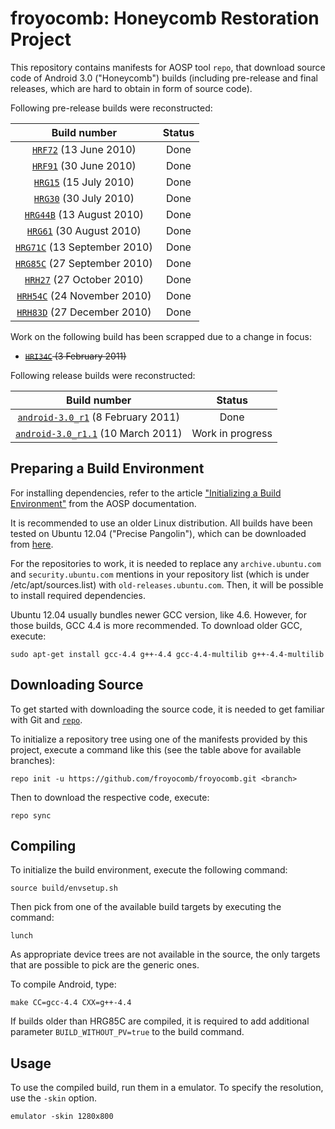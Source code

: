 froyocomb: Honeycomb Restoration Project 
===========

This repository contains manifests for AOSP tool `repo`, that download source code of Android 3.0 ("Honeycomb") builds (including pre-release and final releases, which are hard to obtain in form of source code). 

Following pre-release builds were reconstructed:

| Build number                              | Status           |
| :---:                                     |   :---:          |
| [`HRF72`] (13 June 2010)                 | Done             |
| [`HRF91`] (30 June 2010)                 | Done             |
| [`HRG15`] (15 July 2010)                 | Done             |
| [`HRG30`] (30 July 2010)                 | Done             |
| [`HRG44B`] (13 August 2010)              | Done             |
| [`HRG61`] (30 August 2010)               | Done             |
| [`HRG71C`] (13 September 2010)           | Done             |
| [`HRG85C`] (27 September 2010)           | Done             |
| [`HRH27`] (27 October 2010)              | Done             |
| [`HRH54C`] (24 November 2010)            | Done             |
| [`HRH83D`] (27 December 2010)            | Done             |

Work on the following build has been scrapped due to a change in focus:

* ~~[`HRI34C`] (3 February 2011)~~

Following release builds were reconstructed:

| Build number                              | Status           |
| :---:                                     |   :---:          |
| [`android-3.0_r1`] (8 February 2011)      | Done             |
| [`android-3.0_r1.1`] (10 March 2011)      | Work in progress |

[`HRF72`]:  https://github.com/froyocomb/froyocomb/tree/HRF72
[`HRF91`]:  https://github.com/froyocomb/froyocomb/tree/HRF91
[`HRG15`]:  https://github.com/froyocomb/froyocomb/tree/HRG15
[`HRG30`]:  https://github.com/froyocomb/froyocomb/tree/HRG30
[`HRG44B`]: https://github.com/froyocomb/froyocomb/tree/HRG44B
[`HRG61`]:  https://github.com/froyocomb/froyocomb/tree/HRG61
[`HRG71C`]: https://github.com/froyocomb/froyocomb/tree/HRG71C
[`HRG85C`]: https://github.com/froyocomb/froyocomb/tree/HRG85C
[`HRH27`]:  https://github.com/froyocomb/froyocomb/tree/HRH27
[`HRH54C`]: https://github.com/froyocomb/froyocomb/tree/HRH54C
[`HRH83D`]: https://github.com/froyocomb/froyocomb/tree/HRH83D
[`HRI34C`]: https://github.com/froyocomb/froyocomb/tree/HRI34C
[`android-3.0_r1`]:  https://github.com/froyocomb/froyocomb/tree/android-3.0_r1
[`android-3.0_r1.1`]:  https://github.com/froyocomb/froyocomb/tree/android-3.0_r1.1


Preparing a Build Environment
-----------------

For installing dependencies, refer to the article ["Initializing a Build Environment"](https://web.archive.org/web/20140208084633/http://source.android.com/source/initializing.html) from the AOSP documentation. 

It is recommended to use an older Linux distribution. All builds have been tested on Ubuntu 12.04 ("Precise Pangolin"), which can be downloaded from [here](https://old-releases.ubuntu.com/releases/12.04/ubuntu-12.04.5-desktop-amd64.iso). 

For the repositories to work, it is needed to replace any `archive.ubuntu.com` and `security.ubuntu.com` mentions in your repository list (which is under /etc/apt/sources.list) with `old-releases.ubuntu.com`. Then, it will be possible to install required dependencies.

Ubuntu 12.04 usually bundles newer GCC version, like 4.6. However, for those builds, GCC 4.4 is more recommended. To download older GCC, execute:

    sudo apt-get install gcc-4.4 g++-4.4 gcc-4.4-multilib g++-4.4-multilib  

Downloading Source
------------------

To get started with downloading the source code, it is needed to get familiar with Git and [`repo`](https://source.android.com/docs/setup/reference/repo).

To initialize a repository tree using one of the manifests provided by this project, execute a command like this (see the table above for available branches):

    repo init -u https://github.com/froyocomb/froyocomb.git <branch>

Then to download the respective code, execute:

    repo sync

Compiling
---------

To initialize the build environment, execute the following command:

    source build/envsetup.sh

Then pick from one of the available build targets by executing the command:

    lunch
	
As appropriate device trees are not available in the source, the only targets that are possible to pick are the generic ones. 

To compile Android, type:

    make CC=gcc-4.4 CXX=g++-4.4
	
If builds older than HRG85C are compiled, it is required to add additional parameter `BUILD_WITHOUT_PV=true` to the build command.

Usage
-----

To use the compiled build, run them in a emulator. To specify the resolution, use the `-skin` option.

    emulator -skin 1280x800



	
	
